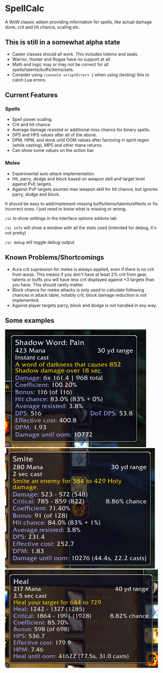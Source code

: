 # SpellCalc

A WoW classic addon providing information for spells, like actual damage done, crit and hit chance, scaling etc.

## This is still in a somewhat alpha state

* Caster classes should all work. This includes totems and seals.
* Warrior, Hunter and Rogue have no support at all.
* Math and logic may or may not be correct for all spells/talents/buffs/items/sets. 
* Consider using `/console scriptErrors 1` when using (testing) this to catch Lua errors.

## Current Features
### Spells

* Spell power scaling.
* Crit and hit chance.
* Average damage resisted or additional miss chance for binary spells.
* DPS and HPS values after all of the above.
* DPM, HPM, and done until OOM values after factoring in spirit regen (while casting), MP5 and other mana returns.
* Can show some values on the action bar.

### Melee

* Experimental auto attack implementation.
* Hit, parry, dodge and block based on weapon skill and target level against PvE targets.
* Against PvP targets asumes max weapon skill for hit chance, but ignores parry, dodge and block.

It should be easy to add/implement missing buffs/items/talents/effects or fix incorrect ones. I just need to know what is missing or wrong.

`/sc` to show settings in the interface options addons tab

`/sc info` will show a window with all the stats used (intended for debug, it's not pretty)

`/sc debug` will toggle debug output

## Known Problems/Shortcomings
* Aura crit supression for melee is always applied, even if there is no crit from auras. This means if you don't have at least 2% crit from gear, talents or buffs you will have less crit displayed against +3 targets than you have. This should rarely matter.
* Block chance for melee attacks is only used to calculate following chances in attack table, notably crit, block damage reduction is not implemented.
* Against player targets parry, block and dodge is not handled in any way.

## Some examples
![example](images/example1.png)
![example2](images/example2.png)
![example3](images/example3.png)